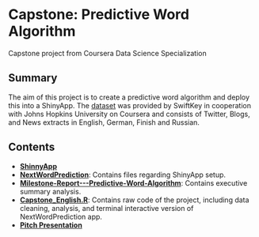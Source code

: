 # Capstone: Predictive Word Algorithm
Capstone project from Coursera Data Science Specialization

## Summary

The aim of this project is to create a predictive word algorithm and deploy this into a ShinyApp. The [dataset](https://d396qusza40orc.cloudfront.net/dsscapstone/dataset/Coursera-SwiftKey.zip) was provided by SwiftKey in cooperation with Johns Hopkins University on Coursera and consists of Twitter, Blogs, and News extracts in English, German, Finish and Russian.

## Contents
+ **[ShinnyApp](https://victor-lacerda.shinyapps.io/NextWordPrediction/)**
+ **[NextWordPrediction](https://github.com/kevinn-12/Capstone/tree/master/NextWordPrediction)**: Contains files regarding ShinyApp setup.
+ **[Milestone-Report---Predictive-Word-Algorithm](https://htmlpreview.github.io/?https://github.com/kevinn-12/Capstone/blob/master/Milestone-Report---Predictive-Word-Algorithm.html)**: Contains executive summary analysis.
+ **[Capstone_English.R](https://github.com/kevinn-12/Capstone/blob/master/Capstone_English.R)**: Contains raw code of the project, including data cleaning, analysis, and terminal interactive version of NextWordPrediction app.
+ **[Pitch Presentation](https://rpubs.com/kevinn_12/642522)**
